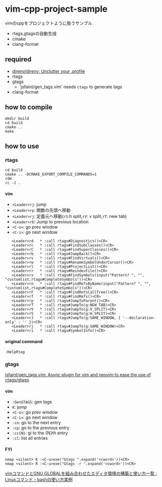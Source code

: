 # vim-cpp-project-sample

vimのcppをプロジェクトように扱うサンプル

* rtags,gtagsの自動生成
* cmake
* clang-format

## required
* [direnv/direnv: Unclutter your \.profile]( https://github.com/direnv/direnv )
* rtags
* gtags
	* 'jsfaint/gen_tags.vim' needs `ctags` to generate tags
* clang-format

## how to compile
```
mkdir build
cd build
cmake ..
make
```

## how to use
### rtags
```
cd build
cmake .. -DCMAKE_EXPORT_COMPILE_COMMANDS=1
rdm
rc -J .
```

#### vim
* `<Leader>rj`: jump
* `<Leader>rp`: 関数の先頭へ移動
* `<Leader>rj`: 定義元へ移動(`rS`:h split,`rV`: v split,`rT`: new tab)
* `<Leader>rb`: Jump to previous location
* `<C-o>`: go prev window
* `<C-i>`: go next window

```
   <Leader>rd   * :call rtags#Diagnostics()<CR>
   <Leader>rc   * :call rtags#FindSubClasses()<CR>
   <Leader>rC   * :call rtags#FindSuperClasses()<CR>
   <Leader>rb   * :call rtags#JumpBack()<CR>
   <Leader>rv   * :call rtags#FindVirtuals()<CR>
   <Leader>rw   * :call rtags#RenameSymbolUnderCursor()<CR>
   <Leader>rl   * :call rtags#ProjectList()<CR>
   <Leader>rr   * :call rtags#ReindexFile()<CR>
   <Leader>rs   * :call rtags#FindSymbols(input("Pattern? ", "", "customlist,rtags#CompleteSymbols"))<CR>
   <Leader>rn   * :call rtags#FindRefsByName(input("Pattern? ", "", "customlist,rtags#CompleteSymbols"))<CR>
   <Leader>rF   * :call rtags#FindRefsCallTree()<CR>
   <Leader>rf   * :call rtags#FindRefs()<CR>
   <Leader>rp   * :call rtags#JumpToParent()<CR>
   <Leader>rT   * :call rtags#JumpTo(g:NEW_TAB)<CR>
   <Leader>rV   * :call rtags#JumpTo(g:V_SPLIT)<CR>
   <Leader>rS   * :call rtags#JumpTo(g:H_SPLIT)<CR>
   <Leader>rJ   * :call rtags#JumpTo(g:SAME_WINDOW, { '--declaration-only' : '' })<CR>
   <Leader>rj   * :call rtags#JumpTo(g:SAME_WINDOW)<CR>
   <Leader>ri   * :call rtags#SymbolInfo()<CR>
```

#### original command
```
:HelpRtag
```

### gtags
[jsfaint/gen\_tags\.vim: Async plugin for vim and neovim to ease the use of ctags/gtags]( https://github.com/jsfaint/gen_tags.vim )

#### vim
* `:GenGTAGS`: gen tags
* `K`: jump
* `<C-o>`: go prev window
* `<C-i>`: go next window
* `:cn`: go to the next entry
* `:cp`: go to the previous entry
* `:cc{N}`: gi to the {N}th entry
* `:cl`: list all entries

#### FYI
```
nmap <silent> K :<C-u>exe("Gtags ".expand('<cword>'))<CR>
nmap <silent> R :<C-u>exe("Gtags -r ".expand('<cword>'))<CR>
````
[vimコマンドとGNU GLOBALを組み合わせたエディタ環境の構築と使い方一覧 : Linuxコマンド・bashの使い方実例]( http://linux-bash.com/archives/8936957.html )
